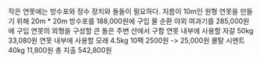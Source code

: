 작은 연못에는 방수포와 정수 장치와 돌들이 필요하다.
지름이 10m인 원형 연못을 만들기 위해 20m * 20m 방수포를 188,000원에 구입
물 순환 야외 여과기를 285,000원에 구입 
연못의 외형을 구성할 큰 돌은 주변 산에서 구함
연못 내부에 사용할 자갈 50kg 33,080원
연못 내부에 사용할 모래 4.5kg 10팩 2500원 -> 25,000원
몰탈 시멘트 40kg 11,800원 
총 지출 542,800원
